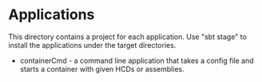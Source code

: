 Applications
============

This directory contains a project for each application. Use "sbt stage" to install the applications under
the target directories.

* containerCmd - a command line application that takes a config file and starts a
  container with given  HCDs or assemblies.

